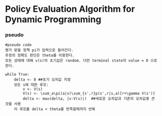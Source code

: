  # Policy Evaluation Algorithm for Dynamic Programming 

 ### pseudo
```
#pseudo code
평가 받을 정책 pi가 입력으로 들어간다.
추정의 정확도 판단은 theta를 이용한다.
모든 상태에 대해 v(s)의 초기값은 random. 다만 terminal state의 value = 0 으로 한다.

while True:
	delta <- 0 ##초기 오차값 지정
	모든 s에 대한 루프:
		v <- V(s)
		V(s) <- \sum_a\pi(a|s)\sum_{s',r}p(s',r|s,a)[r+\gamma V(s')]
		delta <- max(delta, |v-V(s)|)  ##새로운 오차값과 기존의 오차값중 큰 것을 사용
    이 루프를 delta < theta를 만족할때까지 반복 
```
